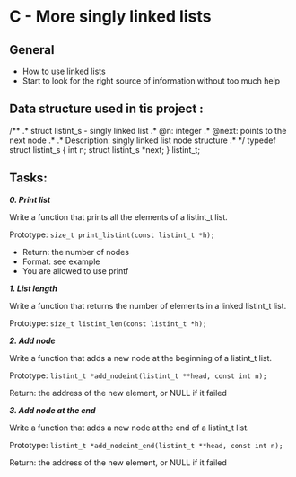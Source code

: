 # C - More singly linked lists

## General

- How to use linked lists
- Start to look for the right source of information without too much help

## Data structure used in tis project :

 /**
 .* struct listint_s - singly linked list
 .* @n: integer
 .* @next: points to the next node
 .*
 .* Description: singly linked list node structure
 .*
  */
typedef struct listint_s
{
    int n;
    struct listint_s *next;
} listint_t;

## Tasks:

***0. Print list***

Write a function that prints all the elements of a listint_t list.

Prototype: `size_t print_listint(const listint_t *h);`

- Return: the number of nodes
- Format: see example
- You are allowed to use printf

***1. List length***

Write a function that returns the number of elements in a linked listint_t list.

Prototype: `size_t listint_len(const listint_t *h);`

***2. Add node***

Write a function that adds a new node at the beginning of a listint_t list.

Prototype: `listint_t *add_nodeint(listint_t **head, const int n);`

Return: the address of the new element, or NULL if it failed

***3. Add node at the end***

Write a function that adds a new node at the end of a listint_t list.

Prototype: `listint_t *add_nodeint_end(listint_t **head, const int n);`

Return: the address of the new element, or NULL if it failed



